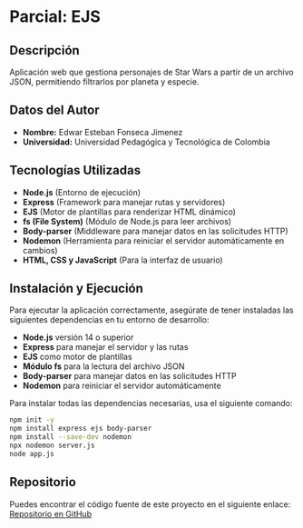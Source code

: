 # Parcial: EJS

## Descripción

Aplicación web que gestiona personajes de Star Wars a partir de un archivo JSON, permitiendo filtrarlos por planeta y especie.

## Datos del Autor

- **Nombre:** Edwar Esteban Fonseca Jimenez
- **Universidad:** Universidad Pedagógica y Tecnológica de Colombia

## Tecnologías Utilizadas

- **Node.js** (Entorno de ejecución)
- **Express** (Framework para manejar rutas y servidores)
- **EJS** (Motor de plantillas para renderizar HTML dinámico)
- **fs (File System)** (Módulo de Node.js para leer archivos)
- **Body-parser** (Middleware para manejar datos en las solicitudes HTTP)
- **Nodemon** (Herramienta para reiniciar el servidor automáticamente en cambios)
- **HTML, CSS y JavaScript** (Para la interfaz de usuario)

## Instalación y Ejecución

Para ejecutar la aplicación correctamente, asegúrate de tener instaladas las siguientes dependencias en tu entorno de desarrollo:

- **Node.js** versión 14 o superior
- **Express** para manejar el servidor y las rutas
- **EJS** como motor de plantillas
- **Módulo fs** para la lectura del archivo JSON
- **Body-parser** para manejar datos en las solicitudes HTTP
- **Nodemon** para reiniciar el servidor automáticamente

Para instalar todas las dependencias necesarias, usa el siguiente comando:

```bash
npm init -y
npm install express ejs body-parser
npm install --save-dev nodemon
npx nodemon server.js
node app.js
```

## Repositorio

Puedes encontrar el código fuente de este proyecto en el siguiente enlace:
[Repositorio en GitHub](https://github.com/edwarfonseca/parcial-ejs.git)